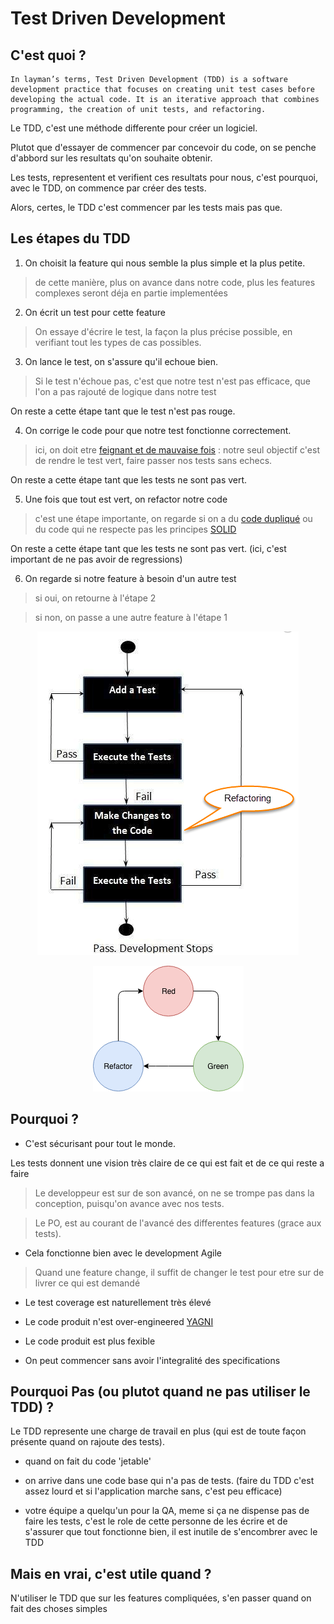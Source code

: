 # Test Driven Development

## C'est quoi ?

```
In layman’s terms, Test Driven Development (TDD) is a software development practice that focuses on creating unit test cases before developing the actual code. It is an iterative approach that combines programming, the creation of unit tests, and refactoring.
```

Le TDD, c'est une méthode differente pour créer un logiciel.

Plutot que d'essayer de commencer par concevoir du code, on se penche d'abbord sur les resultats qu'on souhaite obtenir.

Les tests, representent et verifient ces resultats pour nous, c'est pourquoi, avec le TDD, on commence par créer des tests.

Alors, certes, le TDD c'est commencer par les tests mais pas que.

## Les étapes du TDD

1. On choisit la feature qui nous semble la plus simple et la plus petite.
> de cette manière, plus on avance dans notre code, plus les features complexes seront déja en partie implementées

2. On écrit un test pour cette feature
> On essaye d'écrire le test, la façon la plus précise possible, en verifiant tout les types de cas possibles.

3. On lance le test, on s'assure qu'il echoue bien.
> Si le test n'échoue pas, c'est que notre test n'est pas efficace, que l'on a pas rajouté de logique dans notre test

On reste a cette étape tant que le test n'est pas rouge.

4. On corrige le code pour que notre test fonctionne correctement.
> ici, on doit etre [feignant et de mauvaise fois](https://en.wikipedia.org/wiki/You_aren%27t_gonna_need_it) : notre seul objectif c'est de rendre le test vert, faire passer nos tests sans echecs.

On reste a cette étape tant que les tests ne sont pas vert.

5. Une fois que tout est vert, on refactor notre code
> c'est une étape importante, on regarde si on a du [code dupliqué](https://en.wikipedia.org/wiki/Don%27t_repeat_yourself) ou du code qui ne respecte pas les principes [SOLID](https://en.wikipedia.org/wiki/SOLID)

On reste a cette étape tant que les tests ne sont pas vert. (ici, c'est important de ne pas avoir de regressions)

6. On regarde si notre feature à besoin d'un autre test

> si oui, on retourne à l'étape 2

> si non, on passe a une autre feature à l'étape 1

<p align="center"><img src="./images/TDD.png"/></p>

<p align="center"><img src="./images/TDD-cycle.png"/></p>

## Pourquoi ?

- C'est sécurisant pour tout le monde.

Les tests donnent une vision très claire de ce qui est fait et de ce qui reste a faire

> Le developpeur est sur de son avancé, on ne se trompe pas dans la conception, puisqu'on avance avec nos tests.

> Le PO, est au courant de l'avancé des differentes features (grace aux tests).

- Cela fonctionne bien avec le development Agile
> Quand une feature change, il suffit de changer le test pour etre sur de livrer ce qui est demandé

- Le test coverage est naturellement très élevé

- Le code produit n'est over-engineered [YAGNI](https://en.wikipedia.org/wiki/You_aren%27t_gonna_need_it)

- Le code produit est plus fexible

- On peut commencer sans avoir l'integralité des specifications

## Pourquoi Pas (ou plutot quand ne pas utiliser le TDD) ?
Le TDD represente une charge de travail en plus (qui est de toute façon présente quand on rajoute des tests).


- quand on fait du code 'jetable'

- on arrive dans une code base qui n'a pas de tests. (faire du TDD c'est assez lourd et si l'application marche sans, c'est peu efficace)

- votre équipe a quelqu'un pour la QA, meme si ça ne dispense pas de faire les tests, c'est le role de cette personne de les écrire et de s'assurer que tout fonctionne bien, il est inutile de s'encombrer avec le TDD

## Mais en vrai, c'est utile quand ?

N'utiliser le TDD que sur les features compliquées, s'en passer quand on fait des choses simples